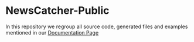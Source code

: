 # NewsCatcher-Public
In this repository we regroup all source code, generated files and examples mentioned in our [Documentation Page](https://docs.newscatcherapi.com/)
